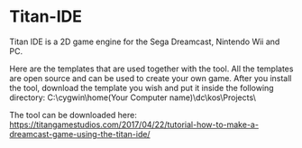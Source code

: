 # Titan-IDE
Titan IDE is a 2D game engine for the Sega Dreamcast, Nintendo Wii and PC.

Here are the templates that are used together with the tool. All the templates are open source and can be used to create your 
own game. After you install the tool, download the template you wish and put it inside the following directory: 
C:\cygwin\home\(Your Computer name)\dc\kos\Projects\

The tool can be downloaded here: 
https://titangamestudios.com/2017/04/22/tutorial-how-to-make-a-dreamcast-game-using-the-titan-ide/
